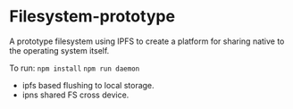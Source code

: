 # Filesystem-prototype

A prototype filesystem using IPFS to create a platform for sharing native to the operating system itself.

To run: 
`npm install`
`npm run daemon`


- ipfs based flushing to local storage.
- ipns shared FS cross device.
